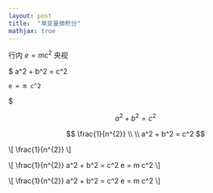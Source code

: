 ```yaml
---
layout: post
title:  "单变量微积分"
mathjax: true
---
```


行内 $e = m c^2$ 央视

$
    a^2 + b^2 = c^2

    e = m c^2
$

$$
a^2 + b^2 = c^2
$$

$$
 \frac{1}{n^{2}} \\
\\
a^2 + b^2 = c^2
$$

\\[ \frac{1}{n^{2}} \\]

\\[ 
    \frac{1}{n^{2}} 
    a^2 + b^2 = c^2
    e = m c^2
\\]

\\[ 
\frac{1}{n^{2}} 
a^2 + b^2 = c^2
e = m c^2
\\]